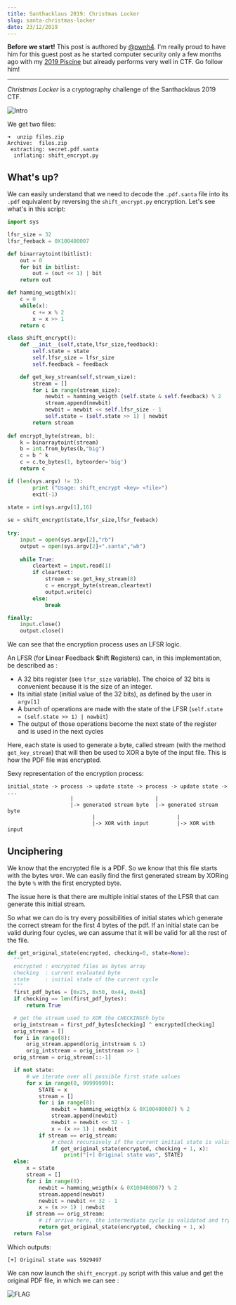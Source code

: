 ```yaml
---
title: Santhacklaus 2019: Christmas Locker
slug: santa-christmas-locker
date: 23/12/2019
---
```


**Before we start!** This post is authored by [@pwnh4](https://twitter.com/pwnh4).
I'm really proud to have him for this guest post as he started computer security
only a few months ago with my [2019 Piscine](https://blog.geographer.fr/posts/piscine-poc-2019)
but already performs very well in CTF. Go follow him!

***

*Christmas Locker* is a cryptography challenge of the Santhacklaus 2019 CTF.

![Intro](/assets/santa/locker/chall.png)

We get two files:

```
➜  unzip files.zip
Archive:  files.zip
 extracting: secret.pdf.santa        
  inflating: shift_encrypt.py
```

## What's up?

We can easily understand that we need to decode the `.pdf.santa` file into
its `.pdf` equivalent by reversing the `shift_encrypt.py` encryption. Let's
see what's in this script:

```python
import sys

lfsr_size = 32
lfsr_feeback = 0X100400007

def binarraytoint(bitlist):
	out = 0
	for bit in bitlist:
		out = (out << 1) | bit
	return out

def hamming_weigth(x):
	c = 0
	while(x):
		c += x % 2
		x = x >> 1
	return c

class shift_encrypt():
	def __init__(self,state,lfsr_size,feedback):
		self.state = state
		self.lfsr_size = lfsr_size
		self.feedback = feedback

	def get_key_stream(self,stream_size):
		stream = []
		for i in range(stream_size):
			newbit = hamming_weigth (self.state & self.feedback) % 2
			stream.append(newbit)
			newbit = newbit << self.lfsr_size - 1
			self.state = (self.state >> 1) | newbit
		return stream
	
def encrypt_byte(stream, b):
	k = binarraytoint(stream)
	b = int.from_bytes(b,"big")
	c = b ^ k
	c = c.to_bytes(1, byteorder='big')
	return c 

if (len(sys.argv) != 3):
		print ("Usage: shift_encrypt <key> <file>")
		exit(-1)
	
state = int(sys.argv[1],16)

se = shift_encrypt(state,lfsr_size,lfsr_feeback)
	
try:
	input = open(sys.argv[2],"rb")
	output = open(sys.argv[2]+".santa","wb")
	
	while True:
		cleartext = input.read(1)
		if cleartext:
			stream = se.get_key_stream(8)
			c = encrypt_byte(stream,cleartext)	
			output.write(c)
		else:
			break	

finally:
	input.close()
	output.close()
```

We can see that the encryption process uses an LFSR logic.

An LFSR (for **L**inear **F**eedback **S**hift **R**egisters) can, in this
implementation, be described as :

* A 32 bits register (see `lfsr_size` variable). The choice of 32 bits is convenient because it is the size of an integer.
* Its initial state (initial value of the 32 bits), as defined by the user in `argv[1]`
* A bunch of operations are made with the state of the LFSR (`self.state = (self.state >> 1) | newbit`)
* The output of those operations become the next state of the register and is used in the next cycles

Here, each state is used to generate a byte, called stream (with the method
`get_key_stream`) that will then be used to XOR a byte of the input file.
This is how the PDF file was encrypted.

Sexy representation of the encryption process:

```
initial_state -> process -> update state -> process -> update state -> ...
                    |                          | 
                    |-> generated stream byte  |-> generated stream byte 
                           |                          |
                           |-> XOR with input         |-> XOR with input
```

## Unciphering

We know that the encrypted file is a PDF. So we know that this file
starts with the bytes `%PDF`. We can easily find the first generated stream
by XORing the byte `%` with the first encrypted byte.

The issue here is that there are multiple initial states of the LFSR that can
generate this initial stream.

So what we can do is try every possibilities of initial states which generate
the correct stream for the first 4 bytes of the pdf. If an initial state can
be valid during four cycles, we can assume that it will be valid for all the
rest of the file.

```python
def get_original_state(encrypted, checking=0, state=None):
  """
  encrypted : encrypted files as bytes array
  checking  : current evaluated byte
  state     : initial state of the current cycle
  """
  first_pdf_bytes = [0x25, 0x50, 0x44, 0x46]
  if checking == len(first_pdf_bytes):
      return True

  # get the stream used to XOR the CHECKINGth byte
  orig_intstream = first_pdf_bytes[checking] ^ encrypted[checking]
  orig_stream = []
  for i in range(8):
      orig_stream.append(orig_intstream & 1)
      orig_intstream = orig_intstream >> 1
  orig_stream = orig_stream[::-1]

  if not state:
      # we iterate over all possible first state values
      for x in range(0, 99999999):
          STATE = x
          stream = []
          for i in range(8):
              newbit = hamming_weigth(x & 0X100400007) % 2
              stream.append(newbit)
              newbit = newbit << 32 - 1
              x = (x >> 1) | newbit
          if stream == orig_stream:
              # check recursively if the current initial state is valid for the next
              if get_original_state(encrypted, checking + 1, x):
                  print("[+] Original state was", STATE)
  else:
      x = state
      stream = []
      for i in range(8):
          newbit = hamming_weigth(x & 0X100400007) % 2
          stream.append(newbit)
          newbit = newbit << 32 - 1
          x = (x >> 1) | newbit
      if stream == orig_stream:
          # if arrive here, the intermediate cycle is validated and try to validate next cycle
          return get_original_state(encrypted, checking + 1, x)
  return False
```

Which outputs:

```
[+] Original state was 5929497
```

We can now launch the `shift_encrypt.py` script with this value and get the
original PDF file, in which we can see :

![FLAG](/assets/santa/locker/flag.png)
